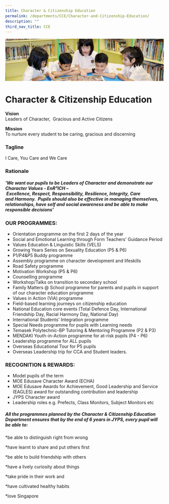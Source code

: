 ```yaml
---
title: Character & Citizenship Education
permalink: /departments/CCE/Character-and-Citizenship-Education/
description: ""
third_nav_title: CCE
---
```

![](/images/banner.gif)

Character & Citizenship Education
=================================

<b>Vision</b> <br>
Leaders of Character,  Gracious and Active Citizens

  

<b>Mission</b> <br>
To nurture every student to be caring, gracious and discerning

  

### Tagline

I Care, You Care and We Care

  

### Rationale

##### 'We want our pupils to be Leaders of Character and demonstrate our Character Values - **EnR³ICH** – **E**xcellence, **R**espect, **R**esponsibility, **R**esilience, **I**ntegrity, **C**are and **H**armony.  Pupils should also be effective in managing themselves, relationships, have self and social awareness and be able to make responsible decisions'

### OUR PROGRAMMES:

*   Orientation programme on the first 2 days of the year
*   Social and Emotional Learning through Form Teachers' Guidance Period
*   Values Education & Linguistic Skills (VELS)
*   Growing Years Series on Sexuality Education (P5 & P6)
*   P1/P4&P5 Buddy programme
*   Assembly programme on character development and lifeskills
*   Road Safety programme
*   Motivation Workshop (P5 & P6)
*   Counselling programme
*   Workshop/Talks on transition to secondary school
*   Family Matters @ School programme for parents and pupils in support of our character education programme
*   Values in Action (ViA) programme
*   Field-based learning journeys on citizenship education
*   National Education core events (Total Defence Day, International Friendship Day, Racial Harmony Day, National Day)
*   International Students' Integration programme
*   Special Needs programme for pupils with Learning needs
*   Temasek Polytechnic-BP Tutoring & Mentoring Programme (P2 & P3)
*   MENDAKI Youth-in-Action programme for at-risk pupils (P4 - P6)
*   Leadership programme for ALL pupils
*   Overseas Educational Tour for P5 pupils
*   Overseas Leadership trip for CCA and Student leaders.

### RECOGNITION & REWARDS:

*   Model pupils of the term
*   MOE Edusave Character Award (ECHA)
*   MOE Edusave Awards for Achievement, Good Leadership and Service (EAGLES) award for outstanding contribution and leadership
*   JYPS Character award
*   Leadership roles e.g. Prefects, Class Monitors, Subject Monitors etc

##### **All the programmes planned by the Character & Citizenship Education Department ensures that by the end of 6 years in JYPS, every pupil will be able to:**

\*be able to distinguish right from wrong

\*have learnt to share and put others first

\*be able to build friendship with others

\*have a lively curiosity about things

\*take pride in their work and 

\*have cultivated healthy habits 

\*love Singapore